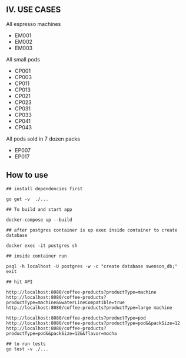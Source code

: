 ## IV. USE CASES
All espresso machines
- EM001
- EM002 
- EM003 

All small pods
- CP001 
- CP003 
- CP011
- CP013
- CP021
- CP023
- CP031 
- CP033 
- CP041 
- CP043

All pods sold in 7 dozen packs
- EP007
- EP017

## How to use

```
## install dependencies first 

go get -v  ./...

## To build and start app

docker-compose up --build 

## after postgres container is up exec inside container to create database

docker exec -it postgres sh

## inside container run 

psql -h localhost -U postgres -w -c "create database swenson_db;"
exit

## hit API

http://localhost:8080/coffee-products?productType=machine
http://localhost:8080/coffee-products?productType=machine&&waterLineCompatible=true
http://localhost:8080/coffee-products?productType=large machine

http://localhost:8080/coffee-products?productType=pod
http://localhost:8080/coffee-products?productType=pod&&packSize=12
http://localhost:8080/coffee-products?productType=pod&&packSize=12&&flavor=mocha

## to run tests
go test -v ./...
```
